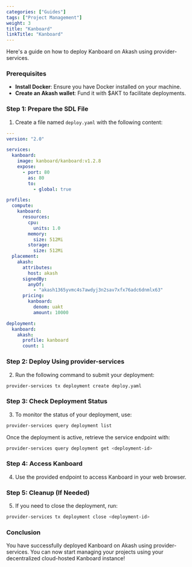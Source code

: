 ```yaml
---
categories: ["Guides"]
tags: ["Project Management"]
weight: 3
title: "Kanboard"
linkTitle: "Kanboard"
---
```


Here's a guide on how to deploy Kanboard on Akash using provider-services.

### Prerequisites
- **Install Docker**: Ensure you have Docker installed on your machine.
- **Create an Akash wallet**: Fund it with $AKT to facilitate deployments.

### Step 1: Prepare the SDL File
1. Create a file named `deploy.yaml` with the following content:

```yaml
---
version: "2.0"

services:
  kanboard:
    image: kanboard/kanboard:v1.2.8
    expose:
      - port: 80
        as: 80
        to:
          - global: true

profiles:
  compute:
    kanboard:
      resources:
        cpu:
          units: 1.0
        memory:
          size: 512Mi
        storage:
          size: 512Mi
  placement:
    akash:
      attributes:
        host: akash
      signedBy:
        anyOf:
          - "akash1365yvmc4s7awdyj3n2sav7xfx76adc6dnmlx63"
      pricing:
        kanboard: 
          denom: uakt
          amount: 10000

deployment:
  kanboard:
    akash:
      profile: kanboard
      count: 1
```

### Step 2: Deploy Using provider-services
2. Run the following command to submit your deployment:

```bash
provider-services tx deployment create deploy.yaml
```

### Step 3: Check Deployment Status
3. To monitor the status of your deployment, use:

```bash
provider-services query deployment list
```
Once the deployment is active, retrieve the service endpoint with:

```bash
provider-services query deployment get <deployment-id>
```

### Step 4: Access Kanboard
4. Use the provided endpoint to access Kanboard in your web browser.

### Step 5: Cleanup (If Needed)
5. If you need to close the deployment, run:

```bash
provider-services tx deployment close <deployment-id>
```

### Conclusion
You have successfully deployed Kanboard on Akash using provider-services. You can now start managing your projects using your decentralized cloud-hosted Kanboard instance!
